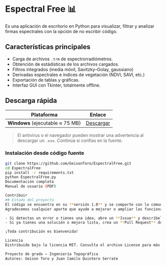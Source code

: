 # Espectral Free 📊
Es una aplicación de escritorio en Python para visualizar, filtrar y analizar firmas espectrales con la opción de no escribir código.

## Características principales
- Carga de archivos `.trm` de espectrorradiómetros.
- Obtención de estádisticas de los archivos cargados.  
- Filtros integrados (media móvil, Savitzky–Golay, gaussiano)  
- Derivadas espectrales e índices de vegetación (NDVI, SAVI, etc.)  
- Exportación de tablas y gráficas.
- Interfaz GUI con Tkinter, totalmente offline.

## Descarga rápida
| Plataforma | Enlace |
|------------|--------|
| **Windows** (ejecutable ≈ 75 MB) | [Descargar](https://www.mediafire.com/file/ifxq5d2lof4f1ye/Espectral_Free.rar/file) |

> El antivirus o el navegador pueden mostrar una advertencia al descargar un `.exe`. Continúa si confías en la fuente.

### Instalación desde código fuente
```bash
git clone https://github.com/GeisonToro/EspectralFree.git
cd EspectralFree
pip install -r requirements.txt
python EspectralFree.py
Documentación completa
Manual de usuario (PDF)

Contribuir
## Estado del proyecto
El código se encuentra en su **versión 1.0** y se comparte con la comunidad para su uso libre.  
Agradecemos cualquier aporte que ayude a mejorar o ampliar las funcionalidades de **Espectral Free**.

- Si detectas un error o tienes una idea, abre un **Issue** y descríbelo con el mayor detalle posible.  
- Si ya tienes una solución o mejora lista, crea un **Pull Request** desde tu propia rama para que podamos revisarla y fusionarla.

¡Toda contribución es bienvenida!

Licencia
Distribuido bajo la licencia MIT. Consulta el archivo License para más detalles.

Proyecto de grado – Ingeniería Topográfica
Autores: Geison Toro y Juan Camilo Quintero Serrate
